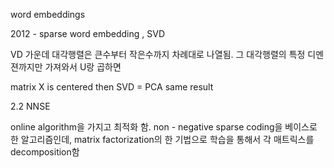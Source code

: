 word embeddings

2012 - sparse word embedding , SVD

VD 가운데 대각행렬은 큰수부터 작은수까지 차례대로 나열됨.
그 대각행렬의 특정 디멘젼까지만 가져와서 U랑 곱하면 

matrix X is centered then SVD = PCA same result


2.2 NNSE

online algorithm을 가지고 최적화 함.
non - negative sparse coding을 베이스로 한 알고리즘인데,
matrix factorization의 한 기법으로  학습을 통해서 각 매트릭스를 
decomposition함
